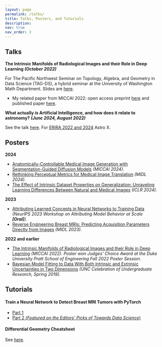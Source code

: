 ```yaml
---
layout: page
permalink: /talks/
title: Talks, Posters, and Tutorials
description:
nav: true
nav_order: 3
---
```


## Talks

**The Intrinsic Manifolds of Radiological Images and their Role in Deep Learning *(October 2022)***

For The Pacific Northwest Seminar on Topology, Algebra, and Geometry in Data Science (TAG-DS), a hybrid seminar at the University of Washington Math Department. Slides are [here](../assets/pdf/intrinsic_manifolds_TAG-DS_talk.pdf). 
- My related paper from MICCAI 2022: open access preprint [here](https://arxiv.org/abs/2207.02797) and published paper [here](https://link.springer.com/chapter/10.1007/978-3-031-16452-1_65).

**What actually *is* Artificial Intelligence, and how does it relate to astronomy? *(June 2024, August 2022)***

See the talk [here](../assets/pdf/AI_talk_astroX.pdf). For [ERIRA 2022 and 2024](https://nickk124.github.io/outreach/) Astro X.

## Posters

**2024**

- [Anatomically-Controllable Medical Image Generation with Segmentation-Guided Diffusion Models](../assets/pdf/segdiff_MICCAI24.pdf) *(MICCAI 2024).*
- [Rethinking Perceptual Metrics for Medical Image Translation](../assets/pdf/translationmetrics_MIDL24.pdf) *(MIDL 2024).*
- [The Effect of Intrinsic Dataset Properties on Generalization: Unraveling Learning Differences Between Natural and Medical Images](../assets/pdf/intrinsicproperties_iclr2024.pdf) *(ICLR 2024).*

**2023**

- [Attributing Learned Concepts in Neural Networks to Training Data](../assets/pdf/attrib_conceptattribution_poster.pdf) *(NeurIPS 2023 Workshop on Attributing Model Behavior at Scale **[Oral]**).*
- [Reverse Engineering Breast MRIs: Predicting Acquisition Parameters Directly from Images](../assets/pdf/midl23_reverseengineering_poster.pdf) *(MIDL 2023).*

**2022 and earlier**

- [The Intrinsic Manifolds of Radiological Images and their Role in Deep Learning](../assets/pdf/miccai22_intrinsicmanifolds_poster.pdf) *(MICCAI 2022).* *Poster won Judges' Choice Award at the Duke University Pratt School of Engineering Fall 2022 Poster Session.*
- [Bayesian Model Fitting to Data With Both Intrinsic and Extrinsic Uncertainties in Two Dimensions](../assets/pdf/trk_poster.pdf) *(UNC Celebration of Undergraduate Research, Spring 2019).*

## Tutorials

#### Train a Neural Network to Detect Breast MRI Tumors with PyTorch 

- [Part 1](https://sites.duke.edu/mazurowski/2022/07/13/breast-mri-cancer-detect-tutorial-part1/)
- [Part 2 (*Featured on the Editors' Picks of Towards Data Science*)](https://towardsdatascience.com/train-a-neural-network-to-detect-breast-mri-tumors-with-pytorch-250a02be7777)

#### Differential Geometry Cheatsheet
See [here](https://github.com/nickk124/differentialgeometry-cheatsheet).